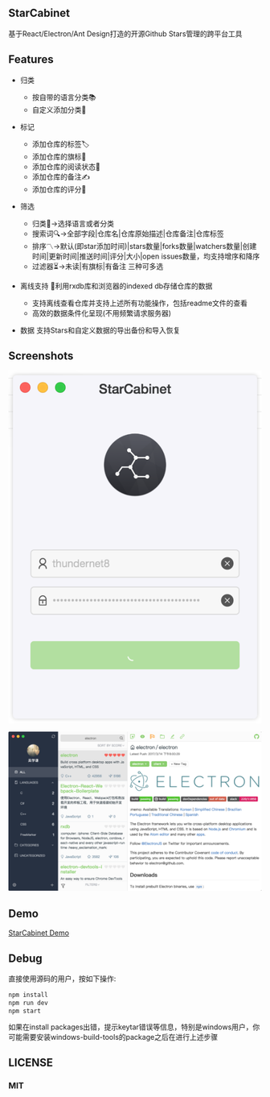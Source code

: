 ## StarCabinet

基于React/Electron/Ant Design打造的开源Github Stars管理的跨平台工具

## Features

* 归类
    * 按自带的语言分类📚
    * 自定义添加分类💼

* 标记
    * 添加仓库的标签🏷
    * 添加仓库的旗标🏁
    * 添加仓库的阅读状态👀
    * 添加仓库的备注✍️
    * 添加仓库的评分💯

* 筛选
    * 归类🎏->选择语言或者分类
    * 搜索词🔍->全部字段|仓库名|仓库原始描述|仓库备注|仓库标签
    * 排序〽️->默认(即star添加时间)|stars数量|forks数量|watchers数量|创建时间|更新时间|推送时间|评分|大小|open issues数量，均支持增序和降序
    * 过滤器⏳->未读|有旗标|有备注 三种可多选

* 离线支持
    💾利用rxdb库和浏览器的indexed db存储仓库的数据

    * 支持离线查看仓库并支持上述所有功能操作，包括readme文件的查看
    * 高效的数据条件化呈现(不用频繁请求服务器)

* 数据
    支持Stars和自定义数据的导出备份和导入恢复

## Screenshots
![Login](screenshots/StarCabinet-login.png)

![Main](screenshots/StarCabinet-main.png)

## Demo
[StarCabinet Demo](https://webapproach.net/starcabinet/)

## Debug
直接使用源码的用户，按如下操作:

```
npm install
npm run dev
npm start
```

如果在install packages出错，提示keytar错误等信息，特别是windows用户，你可能需要安装windows-build-tools的package之后在进行上述步骤

## LICENSE
### MIT
